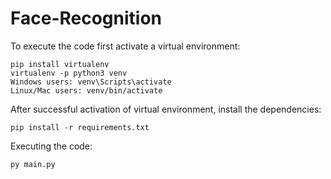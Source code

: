 # Face-Recognition

To execute the code first activate a virtual environment:

```
pip install virtualenv
virtualenv -p python3 venv
Windows users: venv\Scripts\activate
Linux/Mac users: venv/bin/activate
```

After successful activation of virtual environment, install the dependencies:

```
pip install -r requirements.txt
```

Executing the code:

```
py main.py
```
